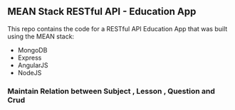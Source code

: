 
<h2>MEAN Stack RESTful API - Education App</h2>



This repo contains the code for a RESTful API Education  App that was built using the MEAN stack:

<ul>
<li>MongoDB</li>
<li>Express</li>
<li>AngularJS</li>
<li>NodeJS</li>
</ul>



<h3>Maintain Relation between Subject , Lesson , Question and Crud </h3>
